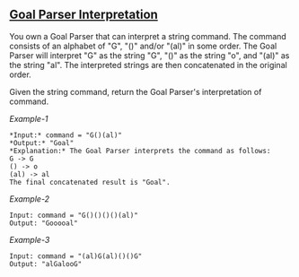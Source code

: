 ## [Goal Parser Interpretation](https://leetcode.com/problems/goal-parser-interpretation/)

You own a Goal Parser that can interpret a string command. The command consists of an alphabet of "G", "()" and/or "(al)" in some order. The Goal Parser will interpret "G" as the string "G", "()" as the string "o", and "(al)" as the string "al". The interpreted strings are then concatenated in the original order.

Given the string command, return the Goal Parser's interpretation of command.

*Example-1*
```
*Input:* command = "G()(al)"
*Output:* "Goal"
*Explanation:* The Goal Parser interprets the command as follows:
G -> G 
() -> o 
(al) -> al
The final concatenated result is "Goal".
```

*Example-2*
```
Input: command = "G()()()()(al)"
Output: "Gooooal"
```

*Example-3*
```
Input: command = "(al)G(al)()()G"
Output: "alGalooG" 
```